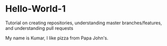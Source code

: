 # Hello-World-1
Tutorial on creating repositories, understanding master branches/features, and understanding pull requests

My name is Kumar, I like pizza from Papa John's.

